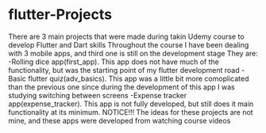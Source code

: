 # flutter-Projects
There are 3 main projects that were made during takin Udemy course to develop Flutter and Dart skills
Throughout the course I have been dealing with 3 mobile apps, and third one is still on the development stage
They are:
-Rolling dice app(first_app). This app does not have much of the functionality, but was the starting point of my flutter development road 
-Basic flutter quiz(adv_basics). This app was a little bit more comoplicated than the previous one since during the development of this app I was studying switching between screens
-Expense tracker app(expense_tracker). This app is not fully developed, but still does it main functionality at its minimum.
NOTICE!!! The ideas for these projects are not mine, and these apps were developed from watching course videos
